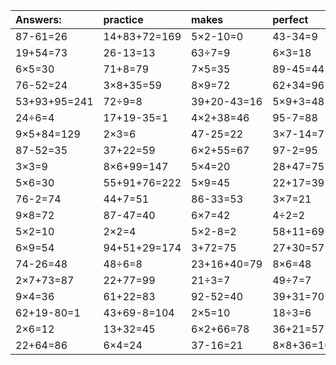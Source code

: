 | Answers: | practice | makes | perfect | ! |
| :--- | :--- | :--- | :--- | :--- |
| 87-61=26 | 14+83+72=169 | 5×2-10=0 | 43-34=9 | 2×3-3=3 | 
| 19+54=73 | 26-13=13 | 63÷7=9 | 6×3=18 | 64+32=96 | 
| 6×5=30 | 71+8=79 | 7×5=35 | 89-45=44 | 27÷3=9 | 
| 76-52=24 | 3×8+35=59 | 8×9=72 | 62+34=96 | 8÷2=4 | 
| 53+93+95=241 | 72÷9=8 | 39+20-43=16 | 5×9+3=48 | 6×4-16=8 | 
| 24÷6=4 | 17+19-35=1 | 4×2+38=46 | 95-7=88 | 6×8=48 | 
| 9×5+84=129 | 2×3=6 | 47-25=22 | 3×7-14=7 | 63+3=66 | 
| 87-52=35 | 37+22=59 | 6×2+55=67 | 97-2=95 | 65+6+5=76 | 
| 3×3=9 | 8×6+99=147 | 5×4=20 | 28+47=75 | 82+13-91=4 | 
| 5×6=30 | 55+91+76=222 | 5×9=45 | 22+17=39 | 30+68=98 | 
| 76-2=74 | 44+7=51 | 86-33=53 | 3×7=21 | 5×7=35 | 
| 9×8=72 | 87-47=40 | 6×7=42 | 4÷2=2 | 2×4=8 | 
| 5×2=10 | 2×2=4 | 5×2-8=2 | 58+11=69 | 8×4=32 | 
| 6×9=54 | 94+51+29=174 | 3+72=75 | 27+30=57 | 45÷9=5 | 
| 74-26=48 | 48÷6=8 | 23+16+40=79 | 8×6=48 | 25÷5=5 | 
| 2×7+73=87 | 22+77=99 | 21÷3=7 | 49÷7=7 | 28+63-5=86 | 
| 9×4=36 | 61+22=83 | 92-52=40 | 39+31=70 | 9+57+90=156 | 
| 62+19-80=1 | 43+69-8=104 | 2×5=10 | 18÷3=6 | 90+54+31=175 | 
| 2×6=12 | 13+32=45 | 6×2+66=78 | 36+21=57 | 4×8=32 | 
| 22+64=86 | 6×4=24 | 37-16=21 | 8×8+36=100 | 38+16=54 | 
